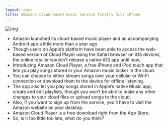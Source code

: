 ```yaml
---
layout: post
title: Amazons cloud-based music service finally hits iPhone
---
```

![img](http://media.idownloadblog.com/wp-content/uploads/2012/06/Amazon-Cloud-Player-iPhone-screenshot-001.jpg)
* Amazon launched its cloud-based music player and an accompanying Android app a little more than a year ago.
* Though users on Apple’s platform have been able to access the web-based version of Cloud Player using the Safari browser on iOS devices, the online retailer wouldn’t release a native iOS app until now…
* Introducing Amazon Cloud Player, a free iPhone and iPod touch app that lets you play songs stored in your Amazon music locker in the cloud.
* You can choose to either stream songs over your cellular or Wi-Fi connection or download them to the device for offline listening.
* The app also let you play songs stored in Apple’s native Music app, create and edit playlists, though you won’t be able to make any other changes to your cloud files or upload songs to the cloud.
* Also, if you want to sign up from the service, you’ll have to visit the Amazon website on your desktop.
* Amazon Cloud Player is a free download right from the App Store.
* So, is it too little too late, what do you think?


